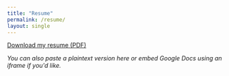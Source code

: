 ```yaml
---
title: "Resume"
permalink: /resume/
layout: single
---
```


[Download my resume (PDF)](/assets/files/cassidy_resume.pdf)

_You can also paste a plaintext version here or embed Google Docs using an iframe if you'd like._

